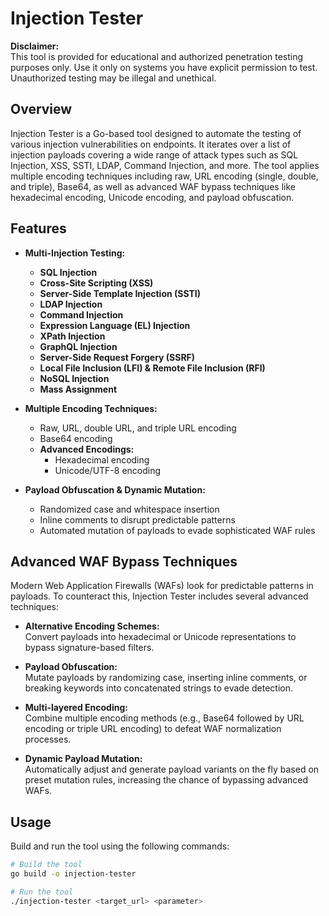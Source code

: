 # Injection Tester

**Disclaimer:**  
This tool is provided for educational and authorized penetration testing purposes only. Use it only on systems you have explicit permission to test. Unauthorized testing may be illegal and unethical.

## Overview

Injection Tester is a Go-based tool designed to automate the testing of various injection vulnerabilities on endpoints. It iterates over a list of injection payloads covering a wide range of attack types such as SQL Injection, XSS, SSTI, LDAP, Command Injection, and more. The tool applies multiple encoding techniques including raw, URL encoding (single, double, and triple), Base64, as well as advanced WAF bypass techniques like hexadecimal encoding, Unicode encoding, and payload obfuscation.

## Features

- **Multi-Injection Testing:**  
  - **SQL Injection**  
  - **Cross-Site Scripting (XSS)**  
  - **Server-Side Template Injection (SSTI)**  
  - **LDAP Injection**  
  - **Command Injection**  
  - **Expression Language (EL) Injection**  
  - **XPath Injection**  
  - **GraphQL Injection**  
  - **Server-Side Request Forgery (SSRF)**  
  - **Local File Inclusion (LFI) & Remote File Inclusion (RFI)**  
  - **NoSQL Injection**  
  - **Mass Assignment**

- **Multiple Encoding Techniques:**  
  - Raw, URL, double URL, and triple URL encoding  
  - Base64 encoding  
  - **Advanced Encodings:**  
    - Hexadecimal encoding  
    - Unicode/UTF-8 encoding

- **Payload Obfuscation & Dynamic Mutation:**  
  - Randomized case and whitespace insertion  
  - Inline comments to disrupt predictable patterns  
  - Automated mutation of payloads to evade sophisticated WAF rules

## Advanced WAF Bypass Techniques

Modern Web Application Firewalls (WAFs) look for predictable patterns in payloads. To counteract this, Injection Tester includes several advanced techniques:

- **Alternative Encoding Schemes:**  
  Convert payloads into hexadecimal or Unicode representations to bypass signature-based filters.

- **Payload Obfuscation:**  
  Mutate payloads by randomizing case, inserting inline comments, or breaking keywords into concatenated strings to evade detection.

- **Multi-layered Encoding:**  
  Combine multiple encoding methods (e.g., Base64 followed by URL encoding or triple URL encoding) to defeat WAF normalization processes.

- **Dynamic Payload Mutation:**  
  Automatically adjust and generate payload variants on the fly based on preset mutation rules, increasing the chance of bypassing advanced WAFs.

## Usage

Build and run the tool using the following commands:

```bash
# Build the tool
go build -o injection-tester

# Run the tool
./injection-tester <target_url> <parameter>
